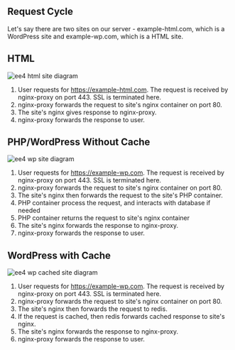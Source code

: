 ## Request Cycle

Let's say there are two sites on our server - example-html.com, which is a WordPress site and example-wp.com, which is a HTML site.

## HTML

![ee4 html site diagram](https://user-images.githubusercontent.com/8456197/48013532-86312f80-e14a-11e8-80e9-57b980b09b55.png)

1. User requests for https://example-html.com. The request is received by nginx-proxy on port 443. SSL is terminated here.
2. nginx-proxy forwards the request to site's nginx container on port 80.
3. The site's nginx gives response to nginx-proxy.
4. nginx-proxy forwards the response to user.

## PHP/WordPress Without Cache

![ee4 wp site diagram](https://user-images.githubusercontent.com/8456197/48013529-85000280-e14a-11e8-86fa-551c2d40b020.png)

1. User requests for https://example-wp.com. The request is received by nginx-proxy on port 443. SSL is terminated here.
2. nginx-proxy forwards the request to site's nginx container on port 80.
3. The site's nginx then forwards the request to the site's PHP container.
4. PHP container process the request, and interacts with database if needed
5. PHP container returns the request to site's nginx container
6. The site's nginx forwards the response to nginx-proxy.
7. nginx-proxy forwards the response to user.

## WordPress with Cache

![ee4 wp cached site diagram](https://user-images.githubusercontent.com/8456197/48013530-85989900-e14a-11e8-9c26-dc9eea84f253.png)

1. User requests for https://example-wp.com. The request is received by nginx-proxy on port 443. SSL is terminated here.
2. nginx-proxy forwards the request to site's nginx container on port 80.
3. The site's nginx then forwards the request to redis. 
4. If the request is cached, then redis forwards cached response to site's nginx. 
5. The site's nginx forwards the response to nginx-proxy.
6. nginx-proxy forwards the response to user.
